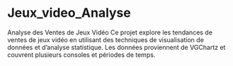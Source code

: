 # Jeux_video_Analyse
Analyse des Ventes de Jeux Vidéo  Ce projet explore les tendances de ventes de jeux vidéo en utilisant des techniques de visualisation de données et d’analyse statistique. Les données proviennent de VGChartz et couvrent plusieurs consoles et périodes de temps. 
